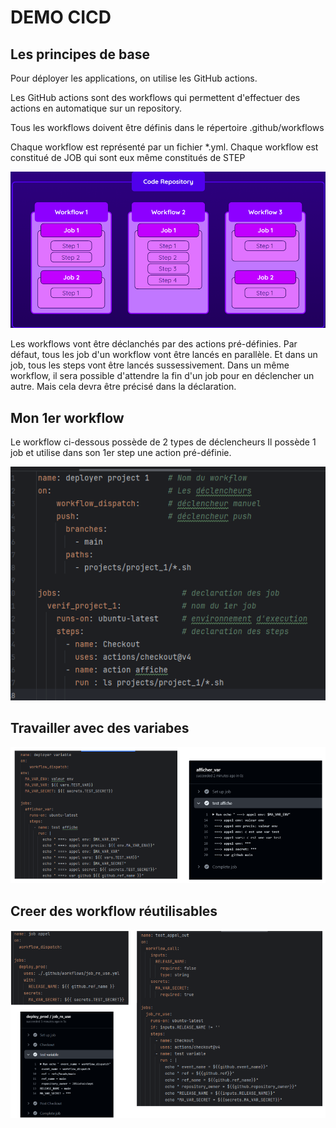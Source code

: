 # DEMO CICD

## Les principes de base

Pour déployer les applications, on utilise les GitHub actions.

Les GitHub actions sont des workflows qui permettent d'effectuer des actions en automatique sur un repository.

Tous les workflows doivent être définis dans le répertoire .github/workflows

Chaque workflow est représenté par un fichier *.yml. 
Chaque workflow est constitué de JOB qui sont eux même constitués de STEP

![cicd_1.png](docs/pictures/cicd_1.png)

Les workflows vont être déclanchés par des actions pré-définies.
Par défaut, tous les job d'un workflow vont être lancés en parallèle. 
Et dans un job, tous les steps vont être lancés sussessivement.
Dans un même workflow, il sera possible d'attendre la fin d'un job pour en déclencher un autre. 
Mais cela devra être précisé dans la déclaration.

## Mon 1er workflow
Le workflow ci-dessous possède de 2 types de déclencheurs
Il possède 1 job et utilise dans son 1er step une action pré-définie.

![cicd_2.png](docs/pictures/cicd_2.png)

## Travailler avec des variabes

![cicd_3.png](docs/pictures/cicd_3.png)

## Creer des workflow réutilisables

![cicd_4.png](docs/pictures/cicd_4.png)



